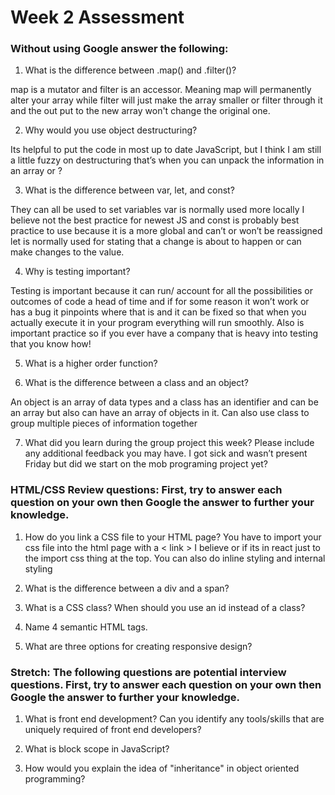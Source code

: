 # Week 2 Assessment

### Without using Google answer the following:

1. What is the difference between .map() and .filter()?

map is a mutator and filter is an accessor. Meaning map will permanently alter your array while filter will just make the array smaller or filter through it and the out put to the new array won't change the original one.

2. Why would you use object destructuring?

Its helpful to put the code in most up to date JavaScript, but I think I am still a little fuzzy on destructuring that’s when you can unpack the information in an array or ?

3. What is the difference between var, let, and const?

They can all be used to set variables var is normally used more locally I believe not the best practice for newest JS and const is probably best practice to use because it is a more global and can’t or won’t be reassigned let is normally used for stating that a change is about to happen or can make changes to the value.

4. Why is testing important?

Testing is important because it can run/ account for all the possibilities or outcomes of code a head of time and if for some reason it won’t work or has a bug it pinpoints where that is and it can be fixed so that when you actually execute it in your program everything will run smoothly. Also is important practice so if you ever have a company that is heavy into testing that you know how!

5. What is a higher order function?


6. What is the difference between a class and an object?

An object is an array of data types and a class has an identifier and can be an array but also can have an array of objects in it. Can also use class to group multiple pieces of information together

7. What did you learn during the group project this week? Please include any additional feedback you may have.
I got sick and wasn’t present Friday but did we start on the mob programing project yet?

### HTML/CSS Review questions: First, try to answer each question on your own then Google the answer to further your knowledge.

1. How do you link a CSS file to your HTML page?
You have to import your css file into the html page with a < link > I believe or if its in react just to the import css thing at the top. You can also do inline styling and internal styling
2. What is the difference between a div and a span?

3. What is a CSS class? When should you use an id instead of a class?

4. Name 4 semantic HTML tags.

5. What are three options for creating responsive design?


### Stretch: The following questions are potential interview questions. First, try to answer each question on your own then Google the answer to further your knowledge.

1. What is front end development? Can you identify any tools/skills that are uniquely required of front end developers?

2. What is block scope in JavaScript?

3. How would you explain the idea of "inheritance" in object oriented programming?
